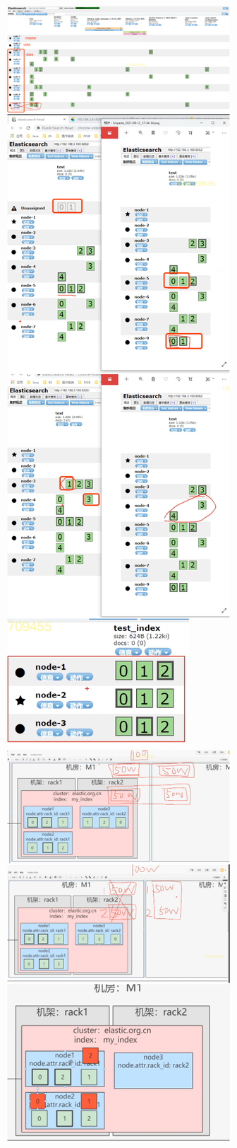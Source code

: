 ![](.z_es_04_集群_索引分片_images/52ebd98c.png)
![](.z_es_04_集群_索引分片_images/88d17bb6.png)
![](.z_es_04_集群_索引分片_images/94647a45.png)
![](.z_es_04_集群_索引分片_images/dd912f4e.png)
![](.z_es_04_集群_索引分片_images/5242dfd6.png)
![](.z_es_04_集群_索引分片_images/57760596.png)
![](.z_es_04_集群_索引分片_images/9b2bd552.png)

